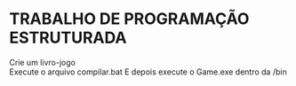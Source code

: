 <h1>TRABALHO DE PROGRAMAÇÃO ESTRUTURADA</h1>
<p1>Crie um livro-jogo</p1><br>
<p2>Execute o arquivo compilar.bat</p2>
<p3> E depois execute o Game.exe dentro da /bin</p3>
